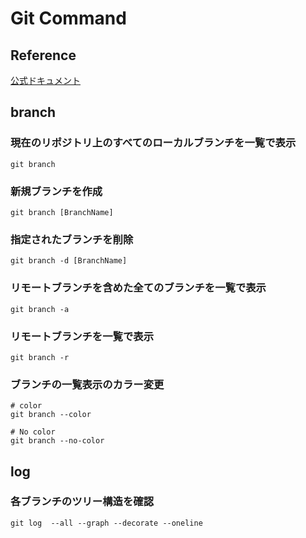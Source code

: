 # Git Command

## Reference

[公式ドキュメント](https://git-scm.com/docs)

## branch

### 現在のリポジトリ上のすべてのローカルブランチを一覧で表示

```shell
git branch
```

### 新規ブランチを作成

```shell
git branch [BranchName]
```

### 指定されたブランチを削除

```shell
git branch -d [BranchName]
```

### リモートブランチを含めた全てのブランチを一覧で表示

```shell
git branch -a
```

### リモートブランチを一覧で表示

```shell
git branch -r
```

### ブランチの一覧表示のカラー変更

```shell
# color
git branch --color

# No color
git branch --no-color
```

## log

### 各ブランチのツリー構造を確認

```shell
git log  --all --graph --decorate --oneline
```
